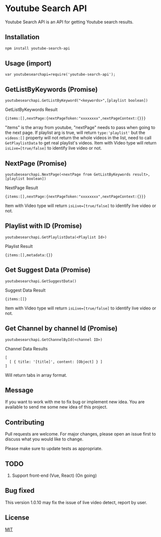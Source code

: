 # Youtube Search API

Youtube Search API is an API for getting Youtube search results.

## Installation

```bash
npm install youtube-search-api
```

## Usage (import)

```node
var youtubesearchapi=require('youtube-search-api');
```
## GetListByKeywords (Promise)
```node
youtubesearchapi.GetListByKeyword("<keywords>",[playlist boolean])
```
GetListByKeywords Result
```node
{items:[],nextPage:{nextPageToken:"xxxxxxxx",nextPageContext:{}}}
```
"items" is the array from youtube, "nextPage" needs to pass when going to the next page. If playlist arg is true, will return ```type:'playlist'``` but the ```videos:[]``` property will not return the whole videos in the list, need to call ```GetPlaylistData``` to get real playlist's videos. Item with Video type will return ```isLive=[true/false]``` to identify live video or not.
## NextPage (Promise)
```node
youtubesearchapi.NextPage(<nextPage from GetListByKeywords result>,[playlist boolean])
```
NextPage Result
```node
{items:[],nextPage:{nextPageToken:"xxxxxxxx",nextPageContext:{}}}
```
Item with Video type will return ```isLive=[true/false]``` to identify live video or not.

## Playlist with ID (Promise)
```node
youtubesearchapi.GetPlaylistData(<Playlist Id>)
```
Playlist Result
```node
{items:[],metadata:{}}
```

## Get Suggest Data (Promise)
```node
youtubesearchapi.GetSuggestData()
```
Suggest Data Result
```node
{items:[]}
```
Item with Video type will return ```isLive=[true/false]``` to identify live video or not.

## Get Channel by channel Id (Promise)
```node
youtubesearchapi.GetChannelById(<channel ID>)
```
Channel Data Results
```node
[
  [ { title: '[title]', content: [Object] } ]
]
```
Will return tabs in array format.

## Message
If you want to work with me to fix bug or implement new idea. You are available to send me some new idea of this project.

## Contributing
Pull requests are welcome. For major changes, please open an issue first to discuss what you would like to change.

Please make sure to update tests as appropriate.

## TODO
1. Support front-end (Vue, React) (On going)

## Bug fixed
This version 1.0.10 may fix the issue of live video detect, report by user.

## License
[MIT](https://choosealicense.com/licenses/mit/)